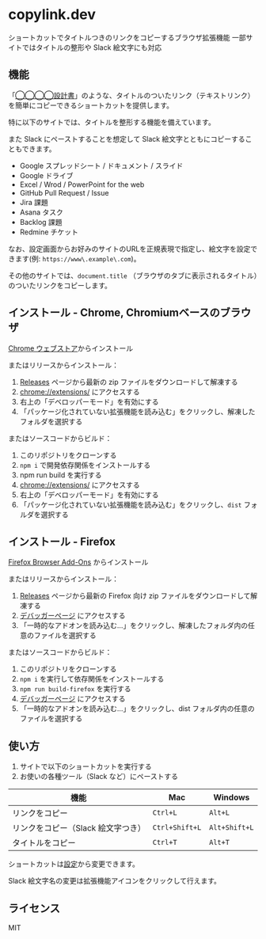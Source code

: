 # copylink.dev
ショートカットでタイトルつきのリンクをコピーするブラウザ拡張機能
一部サイトではタイトルの整形や Slack 絵文字にも対応

## 機能
「[◯◯◯◯設計書](https://example.com)」のような、タイトルのついたリンク（テキストリンク）を簡単にコピーできるショートカットを提供します。

特に以下のサイトでは、タイトルを整形する機能を備えています。

また Slack にペーストすることを想定して Slack 絵文字とともにコピーすることもできます。
- Google スプレッドシート / ドキュメント / スライド
- Google ドライブ
- Excel / Wrod / PowerPoint for the web
- GitHub Pull Request / Issue
- Jira 課題
- Asana タスク
- Backlog 課題
- Redmine チケット

なお、設定画面からお好みのサイトのURLを正規表現で指定し、絵文字を設定できます(例: `https://www\.example\.com`)。

その他のサイトでは、`document.title` （ブラウザのタブに表示されるタイトル）のついたリンクをコピーします。

## インストール - Chrome, Chromiumベースのブラウザ
[Chrome ウェブストア](https://chromewebstore.google.com/detail/copylinkdev/ohkebnhdjdgmfnhcmdpkdfddongdjadp)からインストール

またはリリースからインストール：
1. [Releases](https://github.com/wintorse/copylink-dev/releases/latest) ページから最新の zip ファイルをダウンロードして解凍する 
2. [chrome://extensions/](chrome://extensions/) にアクセスする
3. 右上の「デベロッパーモード」を有効にする
4. 「パッケージ化されていない拡張機能を読み込む」をクリックし、解凍したフォルダを選択する

またはソースコードからビルド：
1. このリポジトリをクローンする
2. `npm i` で開発依存関係をインストールする
3. npm run build を実行する
4. [chrome://extensions/](chrome://extensions/) にアクセスする
5. 右上の「デベロッパーモード」を有効にする
6. 「パッケージ化されていない拡張機能を読み込む」をクリックし、`dist` フォルダを選択する

## インストール - Firefox
[Firefox Browser Add-Ons](https://addons.mozilla.org/firefox/addon/copylink-dev/) からインストール

またはリリースからインストール：
1. [Releases](https://github.com/wintorse/copylink-dev/releases/latest) ページから最新の Firefox 向け zip ファイルをダウンロードして解凍する
2. [デバッガーページ](about:debugging#/runtime/this-firefox) にアクセスする
3. 「一時的なアドオンを読み込む…」をクリックし、解凍したフォルダ内の任意のファイルを選択する

またはソースコードからビルド：
1. このリポジトリをクローンする
2. `npm i` を実行して依存関係をインストールする
3. `npm run build-firefox` を実行する
4. [デバッガーページ](about:debugging#/runtime/this-firefox) にアクセスする
5. 「一時的なアドオンを読み込む…」をクリックし、dist フォルダ内の任意のファイルを選択する

## 使い方
1. サイトで以下のショートカットを実行する
2. お使いの各種ツール（Slack など）にペーストする

| 機能                            | Mac             | Windows        |
|--------------------------------|-----------------|----------------|
| リンクをコピー                   | `Ctrl+L`        | `Alt+L`        |
| リンクをコピー（Slack 絵文字つき） | `Ctrl+Shift+L`  | `Alt+Shift+L`  |
| タイトルをコピー                  | `Ctrl+T`        | `Alt+T`        |

ショートカットは[設定](chrome://extensions/shortcuts)から変更できます。

Slack 絵文字名の変更は拡張機能アイコンをクリックして行えます。

## ライセンス
MIT
